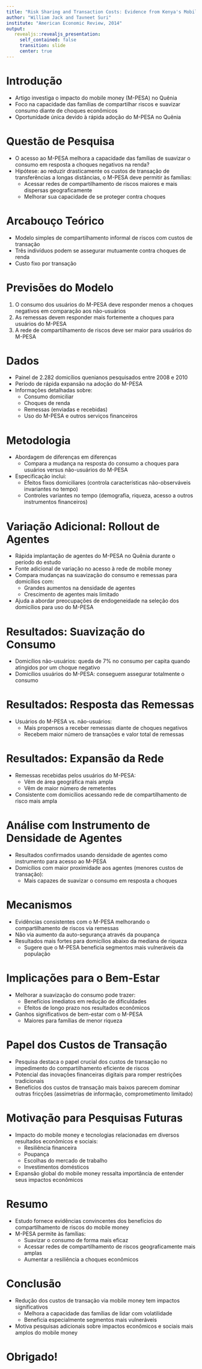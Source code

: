 ```yaml
---
title: "Risk Sharing and Transaction Costs: Evidence from Kenya's Mobile Money Revolution"
author: "William Jack and Tavneet Suri"
institute: "American Economic Review, 2014"
output: 
   revealjs::revealjs_presentation:
     self_contained: false
     transition: slide
     center: true
---
```


# Introdução

- Artigo investiga o impacto do mobile money (M-PESA) no Quênia
- Foco na capacidade das famílias de compartilhar riscos e suavizar consumo diante de choques econômicos
- Oportunidade única devido à rápida adoção do M-PESA no Quênia

# Questão de Pesquisa

- O acesso ao M-PESA melhora a capacidade das famílias de suavizar o consumo em resposta a choques negativos na renda?
- Hipótese: ao reduzir drasticamente os custos de transação de transferências a longas distâncias, o M-PESA deve permitir às famílias:
   - Acessar redes de compartilhamento de riscos maiores e mais dispersas geograficamente
   - Melhorar sua capacidade de se proteger contra choques

# Arcabouço Teórico

- Modelo simples de compartilhamento informal de riscos com custos de transação
- Três indivíduos podem se assegurar mutuamente contra choques de renda
- Custo fixo por transação

# Previsões do Modelo

1. O consumo dos usuários do M-PESA deve responder menos a choques negativos em comparação aos não-usuários
2. As remessas devem responder mais fortemente a choques para usuários do M-PESA 
3. A rede de compartilhamento de riscos deve ser maior para usuários do M-PESA

# Dados

- Painel de 2.282 domicílios quenianos pesquisados entre 2008 e 2010
- Período de rápida expansão na adoção do M-PESA
- Informações detalhadas sobre:
   - Consumo domiciliar
   - Choques de renda
   - Remessas (enviadas e recebidas)  
   - Uso do M-PESA e outros serviços financeiros

# Metodologia

- Abordagem de diferenças em diferenças
   - Compara a mudança na resposta do consumo a choques para usuários versus não-usuários do M-PESA
- Especificação inclui:
   - Efeitos fixos domiciliares (controla características não-observáveis invariantes no tempo)
   - Controles variantes no tempo (demografia, riqueza, acesso a outros instrumentos financeiros)  

# Variação Adicional: Rollout de Agentes

- Rápida implantação de agentes do M-PESA no Quênia durante o período do estudo
- Fonte adicional de variação no acesso à rede de mobile money
- Compara mudanças na suavização do consumo e remessas para domicílios com:
   - Grandes aumentos na densidade de agentes 
   - Crescimento de agentes mais limitado
- Ajuda a abordar preocupações de endogeneidade na seleção dos domicílios para uso do M-PESA

# Resultados: Suavização do Consumo

- Domicílios não-usuários: queda de 7% no consumo per capita quando atingidos por um choque negativo
- Domicílios usuários do M-PESA: conseguem assegurar totalmente o consumo

# Resultados: Resposta das Remessas

- Usuários do M-PESA vs. não-usuários:
   - Mais propensos a receber remessas diante de choques negativos
   - Recebem maior número de transações e valor total de remessas

# Resultados: Expansão da Rede 

- Remessas recebidas pelos usuários do M-PESA:
   - Vêm de área geográfica mais ampla
   - Vêm de maior número de remetentes
- Consistente com domicílios acessando rede de compartilhamento de risco mais ampla

# Análise com Instrumento de Densidade de Agentes

- Resultados confirmados usando densidade de agentes como instrumento para acesso ao M-PESA
- Domicílios com maior proximidade aos agentes (menores custos de transação):
   - Mais capazes de suavizar o consumo em resposta a choques

# Mecanismos

- Evidências consistentes com o M-PESA melhorando o compartilhamento de riscos via remessas
- Não via aumento da auto-segurança através da poupança
- Resultados mais fortes para domicílios abaixo da mediana de riqueza
   - Sugere que o M-PESA beneficia segmentos mais vulneráveis da população

# Implicações para o Bem-Estar

- Melhorar a suavização do consumo pode trazer:
   - Benefícios imediatos em redução de dificuldades
   - Efeitos de longo prazo nos resultados econômicos  
- Ganhos significativos de bem-estar com o M-PESA
   - Maiores para famílias de menor riqueza

# Papel dos Custos de Transação

- Pesquisa destaca o papel crucial dos custos de transação no impedimento do compartilhamento eficiente de riscos
- Potencial das inovações financeiras digitais para romper restrições tradicionais
- Benefícios dos custos de transação mais baixos parecem dominar outras fricções 
(assimetrias de informação, comprometimento limitado)

# Motivação para Pesquisas Futuras

- Impacto do mobile money e tecnologias relacionadas em diversos resultados econômicos e sociais:
   - Resiliência financeira
   - Poupança
   - Escolhas do mercado de trabalho
   - Investimentos domésticos
- Expansão global do mobile money ressalta importância de entender seus impactos econômicos

# Resumo

- Estudo fornece evidências convincentes dos benefícios do compartilhamento de riscos do mobile money
- M-PESA permite às famílias:
   - Suavizar o consumo de forma mais eficaz
   - Acessar redes de compartilhamento de riscos geograficamente mais amplas
   - Aumentar a resiliência a choques econômicos

# Conclusão

- Redução dos custos de transação via mobile money tem impactos significativos
   - Melhora a capacidade das famílias de lidar com volatilidade 
   - Beneficia especialmente segmentos mais vulneráveis
- Motiva pesquisas adicionais sobre impactos econômicos e sociais mais amplos do mobile money

# Obrigado!

